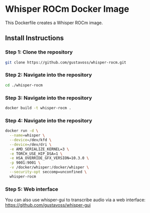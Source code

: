 # Whisper ROCm Docker Image

This Dockerfile creates a Whisper ROCm image.

## Install Instructions

### Step 1: Clone the repository
```bash
git clone https://github.com/gustavoss/whisper-rocm.git
```

### Step 2: Navigate into the repository
```bash
cd ./whisper-rocm
```

### Step 3: Navigate into the repository
```bash
docker build -t whisper-rocm .
```

### Step 4: Navigate into the repository
```bash
docker run -d \
  --name=whisper \
  --device=/dev/kfd \
  --device=/dev/dri \
  -e AMD_SERIALIZE_KERNEL=3 \
  -e TORCH_USE_HIP_DSA=1 \
  -e HSA_OVERRIDE_GFX_VERSION=10.3.0 \
  -p 9001:9001 \
  -v /docker/whisper:/docker/whisper \
  --security-opt seccomp=unconfined \
  whisper-rocm
```

### Step 5: Web interface
You can also use whisper-gui to transcribe audio via a web interface:
https://github.com/gustavoss/whisper-gui
